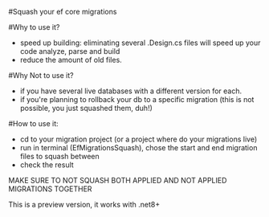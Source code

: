 #Squash your ef core migrations

#Why to use it?
 - speed up building: eliminating several .Design.cs files will speed up your code analyze, parse and build
 - reduce the amount of old files.

#Why Not to use it?
 - if you have several live databases with a different version for each.
 - if you're planning to rollback your db to a specific migration (this is not possible, you just squashed them, duh!)

#How to use it:
 - cd to your migration project (or a project where do your migrations live)
 - run in terminal (EfMigrationsSquash), chose the start and end migration files to squash between
 - check the result

MAKE SURE TO NOT SQUASH BOTH APPLIED AND NOT APPLIED MIGRATIONS TOGETHER

This is a preview version, it works with .net8+
